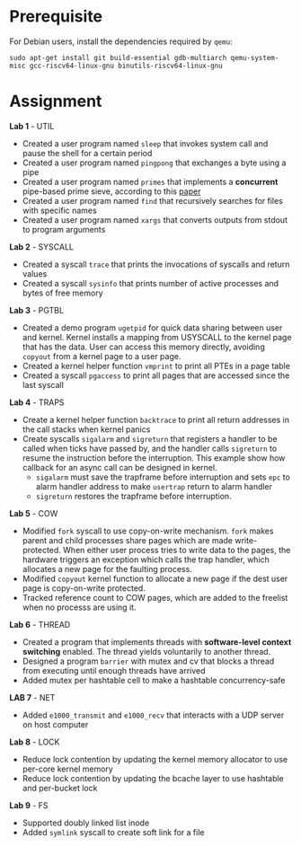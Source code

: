 # Prerequisite

For Debian users, install the dependencies required by `qemu`:
```
sudo apt-get install git build-essential gdb-multiarch qemu-system-misc gcc-riscv64-linux-gnu binutils-riscv64-linux-gnu
```

# Assignment

**Lab 1** - UTIL
- Created a user program named `sleep` that invokes system call and pause the shell for a certain period
- Created a user program named `pingpong` that exchanges a byte using a pipe
- Created a user program named `primes` that implements a **concurrent** pipe-based prime sieve, according to this [paper](https://swtch.com/~rsc/thread/#1)
- Created a user program named `find` that recursively searches for files with specific names
- Created a user program named `xargs` that converts outputs from stdout to program arguments

**Lab 2** - SYSCALL
- Created a syscall `trace` that prints the invocations of syscalls and return values
- Created a syscall `sysinfo` that prints number of active processes and bytes of free memory

**Lab 3** - PGTBL
- Created a demo program `ugetpid` for quick data sharing between user and kernel. Kernel installs a mapping from USYSCALL to the kernel page that has the data. User can access this memory directly, avoiding `copyout` from a kernel page to a user page.
- Created a kernel helper function `vmprint` to print all PTEs in a page table
- Created a syscall `pgaccess` to print all pages that are accessed since the last syscall

**Lab 4** - TRAPS
- Create a kernel helper function `backtrace` to print all return addresses in the call stacks when kernel panics
- Create syscalls `sigalarm` and `sigreturn` that registers a handler to be called when ticks have passed by, and the handler calls `sigreturn` to resume the instruction before the interruption. This example show how callback for an async call can be designed in kernel.
    - `sigalarm` must save the trapframe before interruption and sets `epc` to alarm handler address to make `usertrap` return to alarm handler
    - `sigreturn` restores the trapframe before interruption.

**Lab 5** - COW
- Modified `fork` syscall to use copy-on-write mechanism. `fork` makes parent and child processes share pages which are made write-protected. When either user process tries to write data to the pages, the hardware triggers an exception which calls the trap handler, which allocates a new page for the faulting process.
- Modified `copyout` kernel function to allocate a new page if the dest user page is copy-on-write protected.
- Tracked reference count to COW pages, which are added to the freelist when no processs are using it.

**Lab 6** - THREAD
- Created a program that implements threads with **software-level context switching** enabled. The thread yields voluntarily to another thread.
- Designed a program `barrier` with mutex and cv that blocks a thread from executing until enough threads have arrived
- Added mutex per hashtable cell to make a hashtable concurrency-safe

**LAB 7** - NET
- Added `e1000_transmit` and `e1000_recv` that interacts with a UDP server on host computer

**Lab 8** - LOCK
- Reduce lock contention by updating the kernel memory allocator to use per-core kernel memory
- Reduce lock contention by updating the bcache layer to use hashtable and per-bucket lock

**Lab 9** - FS
- Supported doubly linked list inode
- Added `symlink` syscall to create soft link for a file